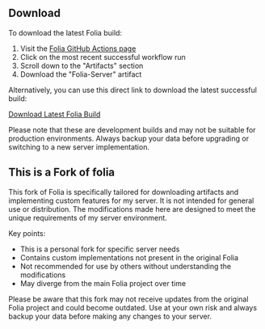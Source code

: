 ## Download

To download the latest Folia build:

1. Visit the [Folia GitHub Actions page](https://github.com/PinozenTH/Folia/actions/workflows/build.yml)
2. Click on the most recent successful workflow run
3. Scroll down to the "Artifacts" section
4. Download the "Folia-Server" artifact

Alternatively, you can use this direct link to download the latest successful build:

[Download Latest Folia Build](https://nightly.link/PinozenTH/Folia/workflows/build/master/Folia-latest.zip)

Please note that these are development builds and may not be suitable for production environments. Always backup your data before upgrading or switching to a new server implementation.

## This is a Fork of folia
This fork of Folia is specifically tailored for downloading artifacts and implementing custom features for my server. It is not intended for general use or distribution. The modifications made here are designed to meet the unique requirements of my server environment.

Key points:
- This is a personal fork for specific server needs
- Contains custom implementations not present in the original Folia
- Not recommended for use by others without understanding the modifications
- May diverge from the main Folia project over time

Please be aware that this fork may not receive updates from the original Folia project and could become outdated. Use at your own risk and always backup your data before making any changes to your server.

